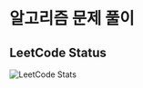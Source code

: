 # 알고리즘 문제 풀이

## LeetCode Status
![LeetCode Stats](https://leetcard.jacoblin.cool/journiyoon?theme=nord&font=Baloo%20Bhaina%202&ext=activity)
